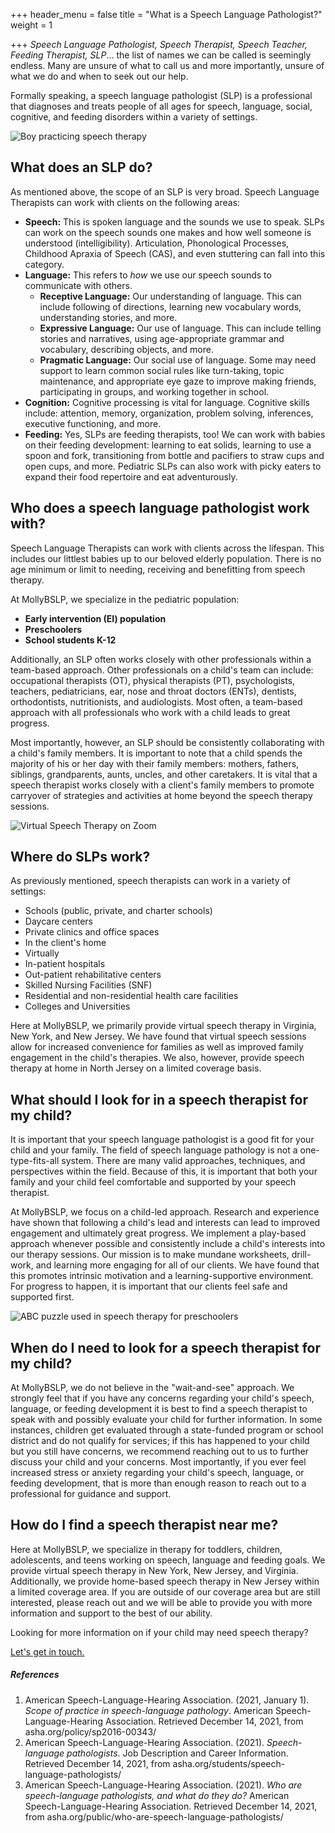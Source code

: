 +++
header_menu = false
title = "What is a Speech Language Pathologist?"
weight = 1

+++
_Speech Language Pathologist, Speech Therapist, Speech Teacher, Feeding Therapist, SLP_… the list of  names we can be called is seemingly endless. Many are unsure of what to call us and more importantly, unsure of what we do and when to seek out our help.

Formally speaking, a speech language pathologist (SLP) is a professional that diagnoses and treats people of all ages for speech, language, social, cognitive, and feeding disorders within a variety of settings.

![](/uploads/speech-therapy-boy.jpeg "Boy practicing speech therapy")

## What does an SLP do?

As mentioned above, the scope of an SLP is very broad. Speech Language Therapists can work with clients on the following areas:

* **Speech:** This is spoken language and the sounds we use to speak. SLPs can work on the speech sounds one makes and how well someone is understood (intelligibility). Articulation, Phonological Processes, Childhood Apraxia of Speech (CAS), and even stuttering can fall into this category.
* **Language:**  This refers to _how_ we use our speech sounds to communicate with others.
  * **Receptive Language:** Our understanding of language. This can include following of directions, learning new vocabulary words, understanding stories, and more.
  * **Expressive Language:** Our use of language. This can include telling stories and narratives, using age-appropriate grammar and vocabulary, describing objects, and more.
  * **Pragmatic Language:** Our social use of language. Some may need support to learn common social rules like turn-taking, topic maintenance, and appropriate eye gaze to improve making friends, participating in groups, and working together in school.
* **Cognition:** Cognitive processing is vital for language. Cognitive skills include: attention, memory, organization, problem solving, inferences, executive functioning, and more.
* **Feeding:** Yes, SLPs are feeding therapists, too! We can work with babies on their feeding development: learning to eat solids, learning to use a spoon and fork, transitioning from bottle and pacifiers to straw cups and open cups, and more. Pediatric SLPs can also work with picky eaters to expand their food repertoire and eat adventurously.

## Who does a speech language pathologist work with?

Speech Language Therapists can work with clients across the lifespan. This includes our littlest babies up to our beloved elderly population. There is no age minimum or limit to needing, receiving and benefitting from speech therapy.

At MollyBSLP, we specialize in the pediatric population:

* **Early intervention (EI) population**
* **Preschoolers**
* **School students K-12**

Additionally, an SLP often works closely with other professionals within a team-based approach. Other professionals on a child's team can include:  occupational therapists (OT), physical therapists (PT), psychologists, teachers, pediatricians, ear, nose and throat doctors (ENTs), dentists, orthodontists, nutritionists, and audiologists. Most often, a team-based approach with all professionals who work with a child leads to great progress.

Most importantly, however, an SLP should be consistently collaborating with a child's family members. It is important to note that a child spends the majority of his or her day with their family members: mothers, fathers, siblings, grandparents, aunts, uncles, and other caretakers. It is vital that a speech therapist works closely with a client's family members to promote carryover of strategies and activities at home beyond the speech therapy sessions.

![](/uploads/virtual-speech-therapy-on-zoom.jpeg "Virtual Speech Therapy on Zoom")

## Where do SLPs work?

As previously mentioned, speech therapists can work in a variety of settings:

* Schools (public, private, and charter schools)
* Daycare centers
* Private clinics and office spaces
* In the client's home
* Virtually
* In-patient hospitals
* Out-patient rehabilitative centers
* Skilled Nursing Facilities (SNF)
* Residential and non-residential health care facilities
* Colleges and Universities

Here at MollyBSLP, we primarily provide virtual speech therapy in Virginia, New York, and New Jersey. We have found that virtual speech sessions allow for increased convenience for families as well as improved family engagement in the child's therapies. We also, however, provide speech therapy at home in North Jersey on a limited coverage basis.

## What should I look for in a speech therapist for my child?

It is important that your speech language pathologist is a good fit for your child and your family. The field of speech language pathology is not a one-type-fits-all system. There are many valid approaches, techniques, and perspectives within the field. Because of this, it is important that both your family and your child feel comfortable and supported by your speech  therapist.

At MollyBSLP, we focus on a child-led approach. Research and experience have shown that following a child's lead and interests can lead to improved engagement and ultimately great progress. We implement a play-based approach whenever possible and consistently include a child's interests into our therapy sessions. Our mission is to make mundane worksheets, drill-work, and learning more engaging for all of our clients. We have found that this promotes intrinsic motivation and a learning-supportive environment. For progress to happen, it is important that our clients feel safe and supported first.

![ABC puzzle used in speech therapy for preschoolers](/uploads/therapy-puzzle.jpeg "ABC Puzzle for speech")

## When do I need to look for a speech therapist for my child?

At MollyBSLP, we do not believe in the "wait-and-see" approach. We strongly feel that if you have any concerns regarding your child's speech, language, or feeding development it is best to find a speech therapist to speak with and possibly evaluate your child for further information. In some instances, children get evaluated through a state-funded program or school district and do not qualify for services; if this has happened to your child but you still have concerns, we recommend reaching out to us to further discuss your child and your concerns. Most importantly, if you ever feel increased stress or anxiety regarding your child's speech, language, or feeding development, that is more than enough reason to reach out to a professional for guidance and support.

## How do I find a speech therapist near me?

Here at MollyBSLP, we specialize in therapy for toddlers, children, adolescents, and teens working on speech, language and feeding goals.  We provide virtual speech therapy in New York, New Jersey, and Virginia. Additionally, we provide home-based speech therapy in New Jersey within a limited coverage area. If you are outside of our coverage area but are still interested, please reach out and we will be able to provide you with more information and support to the best of our ability.

Looking for more information on if your child may need speech therapy?

[Let's get in touch.](/#let-s-get-in-touch)

##### References

1. American Speech-Language-Hearing Association. (2021, January 1). _Scope of practice in speech-language pathology_. American Speech-Language-Hearing Association. Retrieved December 14, 2021, from asha.org/policy/sp2016-00343/
2. American Speech-Language-Hearing Association. (2021). _Speech-language pathologists_. Job Description and Career Information. Retrieved December 14, 2021, from asha.org/students/speech-language-pathologists/
3. American Speech-Language-Hearing Association. (2021). _Who are speech-language pathologists, and what do they do?_ American Speech-Language-Hearing Association. Retrieved December 14, 2021, from asha.org/public/who-are-speech-language-pathologists/